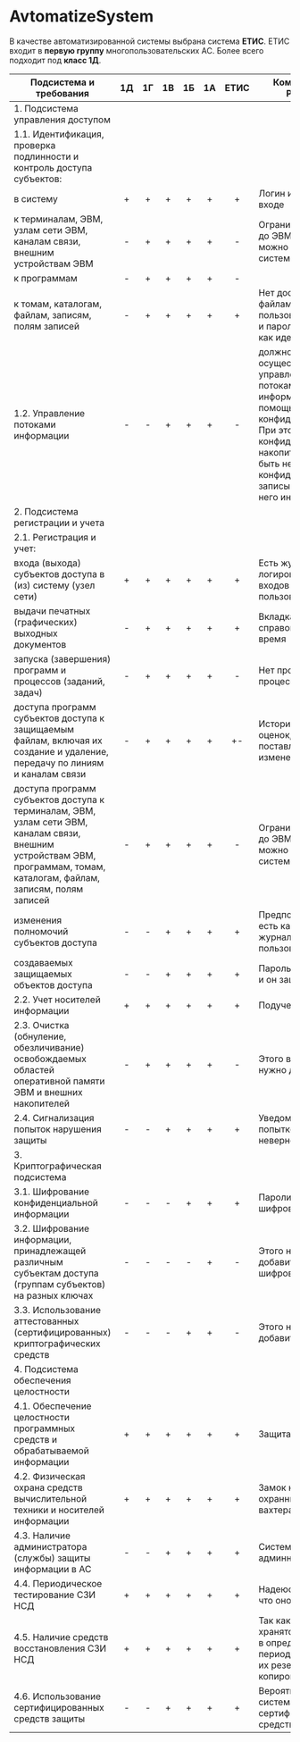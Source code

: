 # AvtomatizeSystem
В качестве автоматизированной системы выбрана система **ЕТИС**.
ЕТИС входит в **первую группу** многопользовательских АС.
Более всего подходит под **класс 1Д**.


| Подсистема и требования     | 1Д  | 1Г  | 1В  | 1Б  | 1А  | ЕТИС|Комментарий/Решение|
| ------------------------------|:---:|:---:|:---:|:---:|:---:|:---:|----------------------------------------|
|1. Подсистема управления доступом||||||||
|1.1. Идентификация, проверка подлинности и контроль доступа субъектов:||||||||
|в систему|+|+|+|+|+|+|Логин и пароль при входе||
|к терминалам, ЭВМ, узлам сети ЭВМ, каналам связи, внешним устройствам ЭВМ|-|+|+|+|+|-|Ограничить доступ до ЭВМ, с которых можно пользоваться системой|
|к программам|-|+|+|+|+|-||-|
|к томам, каталогам, файлам, записям, полям записей|-|+|+|+|+|+|Нет доступа к файлам других пользователей, логин и пароль при входе как идентификация|
|1.2. Управление потоками информации|-|-|+|+|+|-|должно осуществляться управление потоками информации с помощью меток конфиденциальности. При этом уровень конфиденциальности накопителей должен быть не ниже уровня конфиденциальности записываемой на него информации|
|2. Подсистема регистрации и учета|||||||
|2.1. Регистрация и учет:|||||||
|входа (выхода) субъектов доступа в (из) систему (узел сети)|+|+|+|+|+|+|Есть журнал логирования/записи входов (выхода) пользователей||
|выдачи печатных (графических) выходных документов|-|+|+|+|+|+|Вкладка заказа справок, пишется время||
|запуска (завершения) программ и процессов (заданий, задач)|-|+|+|+|+|-|Нет программ и процессов|
|доступа программ субъектов доступа к защищаемым файлам, включая их создание и удаление, передачу по линиям и каналам связи|-|+|+|+|+|+-|История изменения оценок, когда поставлены, изменены|
|доступа программ субъектов доступа к терминалам, ЭВМ, узлам сети ЭВМ, каналам связи, внешним устройствам ЭВМ, программам, томам, каталогам, файлам, записям, полям записей|-|+|+|+|+|-|Ограничить доступ до ЭВМ, с которых можно пользоваться системой|
|изменения полномочий субъектов доступа|-|-|+|+|+|+|Предпологаю, что есть какой-то журнал пользователей||
|создаваемых защищаемых объектов доступа|-|-|+|+|+|+|Пароль, он хранится и он защищен||
|2.2. Учет носителей информации|+|+|+|+|+|+|Подучетные сервера||
|2.3. Очистка (обнуление, обезличивание) освобождаемых областей оперативной памяти ЭВМ и внешних накопителей|-|+|+|+|+|-|Этого в АС нет, это нужно добавить!|
|2.4. Сигнализация попыток нарушения защиты|-|-|+|+|+|+|Уведомление при попытке ввода неверного пароля||
|3. Криптографическая подсистема|||||||
|3.1. Шифрование конфиденциальной информации|-|-|-|+|+|+|Пароли хранятся в шифрованном виде||
|3.2. Шифрование информации, принадлежащей различным субъектам доступа (группам субъектов) на разных ключах|-|-|-|-|+|-|Этого нет, надо добавить шифрование|
|3.3. Использование аттестованных (сертифицированных) криптографических средств|-|-|-|+|+|-|Этого нет, надо добавить|
|4. Подсистема обеспечения целостности|||||||
|4.1. Обеспечение целостности программных средств и обрабатываемой информации|+|+|+|+|+|+|Защита от инъекций||
|4.2. Физическая охрана средств вычислительной техники и носителей информации|+|+|+|+|+|+|Замок на двери, охранник в виде вахтера||
|4.3. Наличие администратора (службы) защиты информации в АС|-|-|+|+|+|+|Система админнистрируется||
|4.4. Периодическое тестирование СЗИ НСД|+|+|+|+|+|+|Надеюсь и думаю, что оно тестируется||
|4.5. Наличие средств восстановления СЗИ НСД|+|+|+|+|+|+|Так как все данные хранятся в БД, то раз в определенный период, выполняется их резервное копирование||
|4.6. Использование сертифицированных средств защиты|-|-|+|+|+|+|Вероятнее всего система использует сертифициолванные средства защиты||

 
